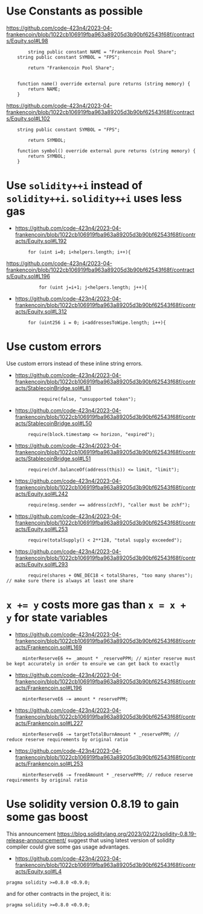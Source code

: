 #  Use Constants as possible

https://github.com/code-423n4/2023-04-frankencoin/blob/1022cb106919fba963a89205d3b90bf62543f68f/contracts/Equity.sol#L98
```solidity
        string public constant NAME = "Frankencoin Pool Share";
    string public constant SYMBOL = "FPS";

        return "Frankencoin Pool Share";
```
```solidity

    function name() override external pure returns (string memory) {
        return NAME;
    }
```

https://github.com/code-423n4/2023-04-frankencoin/blob/1022cb106919fba963a89205d3b90bf62543f68f/contracts/Equity.sol#L102

```solidity
    string public constant SYMBOL = "FPS";

        return SYMBOL;
```
```solidity
    function symbol() override external pure returns (string memory) {
        return SYMBOL;
    }
```

#  Use ```solidity++i``` instead of  ```solidity++i```. ```solidity++i``` uses less gas

- https://github.com/code-423n4/2023-04-frankencoin/blob/1022cb106919fba963a89205d3b90bf62543f68f/contracts/Equity.sol#L192
```solidity
        for (uint i=0; i<helpers.length; i++){
```

https://github.com/code-423n4/2023-04-frankencoin/blob/1022cb106919fba963a89205d3b90bf62543f68f/contracts/Equity.sol#L196
```solidity
            for (uint j=i+1; j<helpers.length; j++){
```

- https://github.com/code-423n4/2023-04-frankencoin/blob/1022cb106919fba963a89205d3b90bf62543f68f/contracts/Equity.sol#L312
```solidity
        for (uint256 i = 0; i<addressesToWipe.length; i++){
```

# Use custom errors
Use custom errors instead of these inline string errors.

- https://github.com/code-423n4/2023-04-frankencoin/blob/1022cb106919fba963a89205d3b90bf62543f68f/contracts/StablecoinBridge.sol#L81
```solidity
            require(false, "unsupported token");
```

- https://github.com/code-423n4/2023-04-frankencoin/blob/1022cb106919fba963a89205d3b90bf62543f68f/contracts/StablecoinBridge.sol#L50
```solidity
        require(block.timestamp <= horizon, "expired");
```

- https://github.com/code-423n4/2023-04-frankencoin/blob/1022cb106919fba963a89205d3b90bf62543f68f/contracts/StablecoinBridge.sol#L51
```solidity
        require(chf.balanceOf(address(this)) <= limit, "limit");
```

- https://github.com/code-423n4/2023-04-frankencoin/blob/1022cb106919fba963a89205d3b90bf62543f68f/contracts/Equity.sol#L242
```solidity
        require(msg.sender == address(zchf), "caller must be zchf");
```

- https://github.com/code-423n4/2023-04-frankencoin/blob/1022cb106919fba963a89205d3b90bf62543f68f/contracts/Equity.sol#L253
```solidity
        require(totalSupply() < 2**128, "total supply exceeded");
```

- https://github.com/code-423n4/2023-04-frankencoin/blob/1022cb106919fba963a89205d3b90bf62543f68f/contracts/Equity.sol#L293
```solidity
        require(shares + ONE_DEC18 < totalShares, "too many shares"); // make sure there is always at least one share
```

# ```x += y``` costs more gas than ```x = x + y``` for state variables
- https://github.com/code-423n4/2023-04-frankencoin/blob/1022cb106919fba963a89205d3b90bf62543f68f/contracts/Frankencoin.sol#L169
```solidity
      minterReserveE6 += _amount * _reservePPM; // minter reserve must be kept accurately in order to ensure we can get back to exactly 
```

- https://github.com/code-423n4/2023-04-frankencoin/blob/1022cb106919fba963a89205d3b90bf62543f68f/contracts/Frankencoin.sol#L196
```solidity
      minterReserveE6 -= amount * reservePPM;
```

- https://github.com/code-423n4/2023-04-frankencoin/blob/1022cb106919fba963a89205d3b90bf62543f68f/contracts/Frankencoin.sol#L227
```solidity
      minterReserveE6 -= targetTotalBurnAmount * _reservePPM; // reduce reserve requirements by original ratio
```

- https://github.com/code-423n4/2023-04-frankencoin/blob/1022cb106919fba963a89205d3b90bf62543f68f/contracts/Frankencoin.sol#L253
```solidity
      minterReserveE6 -= freedAmount * _reservePPM; // reduce reserve requirements by original ratio
```

# Use solidity version 0.8.19 to gain some gas boost
This announcement https://blog.soliditylang.org/2023/02/22/solidity-0.8.19-release-announcement/ suggest that using latest version of solidity compiler could give some gas usage advantages.
- https://github.com/code-423n4/2023-04-frankencoin/blob/1022cb106919fba963a89205d3b90bf62543f68f/contracts/Equity.sol#L4
```solidity
pragma solidity >=0.8.0 <0.9.0;
```
and for other contracts in the project, it is:

```solidity
pragma solidity >=0.8.0 <0.9.0;
```

